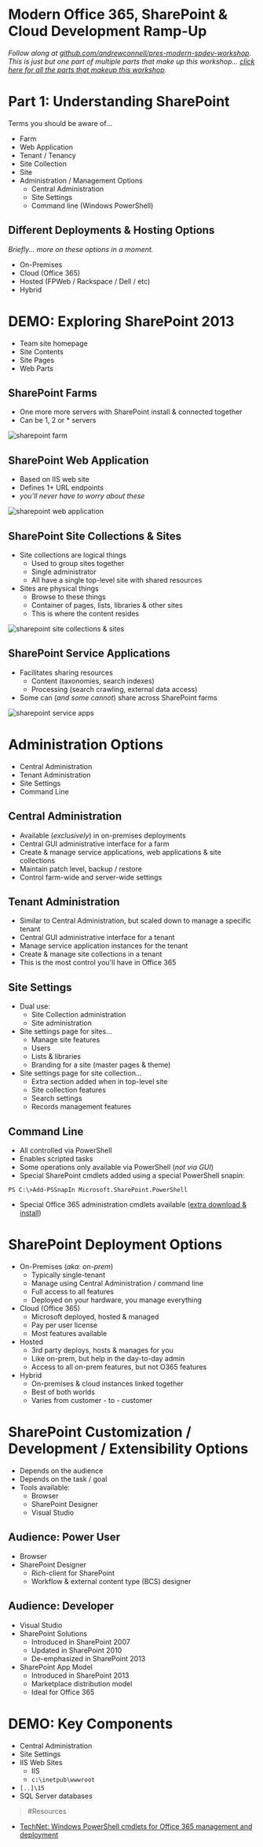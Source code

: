 Modern Office 365, SharePoint & Cloud Development Ramp-Up
=========================================================
*Follow along at [github.com/andrewconnell/pres-modern-spdev-workshop](http://github.com/andrewconnell/pres-modern-spdev-workshop). This is just but one part of multiple parts that make up this workshop... [click here for all the parts that makeup this workshop](presentation.md).*

Part 1: Understanding SharePoint
================================
Terms you should be aware of...
- Farm
- Web Application
- Tenant / Tenancy
- Site Collection
- Site
- Administration / Management Options
  - Central Administration
  - Site Settings
  - Command line (Windows PowerShell)



Different Deployments & Hosting Options
---------------------------------------
*Briefly... more on these options in a moment.*
- On-Premises
- Cloud (Office 365)
- Hosted (FPWeb / Rackspace / Dell / etc)
- Hybrid



DEMO: Exploring SharePoint 2013
===============================
- Team site homepage
- Site Contents
- Site Pages
- Web Parts



SharePoint Farms
---------------------------------------
- One more more servers with SharePoint install & connected together
- Can be 1, 2 or * servers

![sharepoint farm](img/spfarm.png)



SharePoint Web Application
--------------------------
- Based on IIS web site
- Defines 1+ URL endpoints
- *you'll never have to worry about these*

![sharepoint web application](img/spWebapp.png)



SharePoint Site Collections & Sites
-----------------------------------
- Site collections are logical things
  - Used to group sites together
  - Single administrator
  - All have a single top-level site with shared resources
- Sites are physical things
  - Browse to these things
  - Container of pages, lists, libraries & other sites
  - This is where the content resides

![sharepoint site collections & sites](img/spSites.png)



SharePoint Service Applications
-------------------------------
- Facilitates sharing resources
  - Content (taxonomies, search indexes)
  - Processing (search crawling, external data access)
- Some can (*and some cannot*) share across SharePoint farms

![sharepoint service apps](img/spServiceApps.png)



Administration Options
======================
- Central Administration
- Tenant Administration
- Site Settings
- Command Line



Central Administration
----------------------
- Available (*exclusively*) in on-premises deployments
- Central GUI administrative interface for a farm
- Create & manage service applications, web applications & site collections
- Maintain patch level, backup / restore
- Control farm-wide and server-wide settings



Tenant Administration
---------------------
- Similar to Central Administration, but scaled down to manage a specific tenant
- Central GUI administrative interface for a tenant
- Manage service application instances for the tenant
- Create & manage site collections in a tenant
- This is the most control you'll have in Office 365



Site Settings
-------------
- Dual use:
  - Site Collection administration
  - Site administration
- Site settings page for sites...
  - Manage site features
  - Users
  - Lists & libraries
  - Branding for a site (master pages & theme)
- Site settings page for site collection...
  - Extra section added when in top-level site
  - Site collection features
  - Search settings
  - Records management features



Command Line
------------
- All controlled via PowerShell
- Enables scripted tasks
- Some operations only available via PowerShell (*not via GUI*)
- Special SharePoint cmdlets added using a special PowerShell snapin:
````
PS C:\>Add-PSSnapIn Microsoft.SharePoint.PowerShell
````
- Special Office 365 administration cmdlets available ([extra download & install](http://technet.microsoft.com/en-us/library/hh974317.aspx))



SharePoint Deployment Options
=============================
- On-Premises (*aka: on-prem*)
  - Typically single-tenant
  - Manage using Central Administration / command line
  - Full access to all features
  - Deployed on your hardware, you manage everything
- Cloud (Office 365)
  - Microsoft deployed, hosted & managed
  - Pay per user license
  - Most features available
- Hosted
  - 3rd party deploys, hosts & manages for you
  - Like on-prem, but help in the day-to-day admin
  - Access to all on-prem features, but not O365 features
- Hybrid
  - On-premises & cloud instances linked together
  - Best of both worlds
  - Varies from customer - to - customer



SharePoint Customization / Development / Extensibility Options
==============================================================
- Depends on the audience
- Depends on the task / goal
- Tools available:
  - Browser
  - SharePoint Designer
  - Visual Studio



Audience: Power User
--------------------
- Browser
- SharePoint Designer
  - Rich-client for SharePoint
  - Workflow & external content type (BCS) designer



Audience: Developer
-------------------
- Visual Studio
- SharePoint Solutions
  - Introduced in SharePoint 2007
  - Updated in SharePoint 2010
  - De-emphasized in SharePoint 2013
- SharePoint App Model
  - Introduced in SharePoint 2013
  - Marketplace distribution model
  - Ideal for Office 365



DEMO: Key Components
====================
- Central Administration
- Site Settings
- IIS Web Sites
  - IIS
  - `c:\inetpub\wwwroot`
- `[..]\15`
- SQL Server databases


>#Resources
- [TechNet: Windows PowerShell cmdlets for Office 365 management and deployment](http://technet.microsoft.com/en-us/library/hh974317.aspx)
